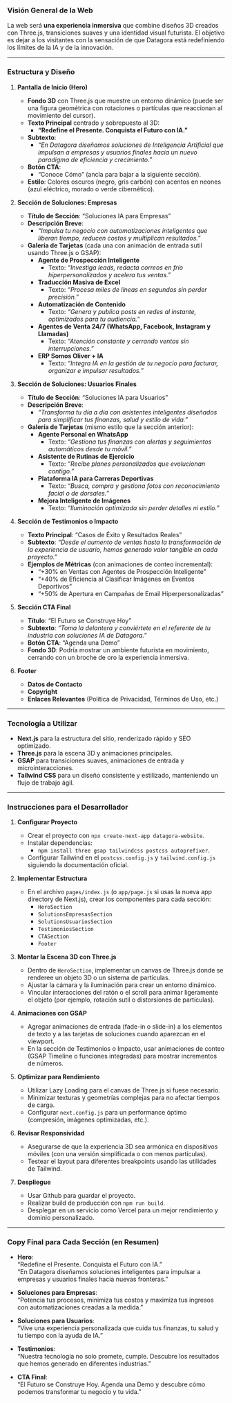 ### **Visión General de la Web**

La web será **una experiencia inmersiva** que combine diseños 3D creados con Three.js, transiciones suaves y una identidad visual futurista. El objetivo es dejar a los visitantes con la sensación de que Datagora está redefiniendo los límites de la IA y de la innovación.

---

### **Estructura y Diseño**

1. **Pantalla de Inicio (Hero)**  
   - **Fondo 3D** con Three.js que muestre un entorno dinámico (puede ser una figura geométrica con rotaciones o partículas que reaccionan al movimiento del cursor).  
   - **Texto Principal** centrado y sobrepuesto al 3D:  
     - **“Redefine el Presente. Conquista el Futuro con IA.”**  
   - **Subtexto**:  
     - *“En Datagora diseñamos soluciones de Inteligencia Artificial que impulsan a empresas y usuarios finales hacia un nuevo paradigma de eficiencia y crecimiento.”*  
   - **Botón CTA**:  
     - “Conoce Cómo” (ancla para bajar a la siguiente sección).  
   - **Estilo**: Colores oscuros (negro, gris carbón) con acentos en neones (azul eléctrico, morado o verde cibernético).

2. **Sección de Soluciones: Empresas**  
   - **Título de Sección**: “Soluciones IA para Empresas”  
   - **Descripción Breve**:  
     - *“Impulsa tu negocio con automatizaciones inteligentes que liberan tiempo, reducen costos y multiplican resultados.”*  
   - **Galería de Tarjetas** (cada una con animación de entrada sutil usando Three.js o GSAP):  
     - **Agente de Prospección Inteligente**  
       - Texto: *“Investiga leads, redacta correos en frío hiperpersonalizados y acelera tus ventas.”*  
     - **Traducción Masiva de Excel**  
       - Texto: *“Procesa miles de líneas en segundos sin perder precisión.”*  
     - **Automatización de Contenido**  
       - Texto: *“Genera y publica posts en redes al instante, optimizados para tu audiencia.”*  
     - **Agentes de Venta 24/7 (WhatsApp, Facebook, Instagram y Llamadas)**  
       - Texto: *“Atención constante y cerrando ventas sin interrupciones.”*  
     - **ERP Somos Oliver + IA**  
       - Texto: *“Integra IA en la gestión de tu negocio para facturar, organizar e impulsar resultados.”*

3. **Sección de Soluciones: Usuarios Finales**  
   - **Título de Sección**: “Soluciones IA para Usuarios”  
   - **Descripción Breve**:  
     - *“Transforma tu día a día con asistentes inteligentes diseñados para simplificar tus finanzas, salud y estilo de vida.”*  
   - **Galería de Tarjetas** (mismo estilo que la sección anterior):  
     - **Agente Personal en WhatsApp**  
       - Texto: *“Gestiona tus finanzas con alertas y seguimientos automáticos desde tu móvil.”*  
     - **Asistente de Rutinas de Ejercicio**  
       - Texto: *“Recibe planes personalizados que evolucionan contigo.”*  
     - **Plataforma IA para Carreras Deportivas**  
       - Texto: *“Busca, compra y gestiona fotos con reconocimiento facial o de dorsales.”*  
     - **Mejora Inteligente de Imágenes**  
       - Texto: *“Iluminación optimizada sin perder detalles ni estilo.”*  

4. **Sección de Testimonios o Impacto**  
   - **Texto Principal**: “Casos de Éxito y Resultados Reales”  
   - **Subtexto**: *“Desde el aumento de ventas hasta la transformación de la experiencia de usuario, hemos generado valor tangible en cada proyecto.”*  
   - **Ejemplos de Métricas** (con animaciones de conteo incremental):  
     - “+30% en Ventas con Agentes de Prospección Inteligente”  
     - “+40% de Eficiencia al Clasificar Imágenes en Eventos Deportivos”  
     - “+50% de Apertura en Campañas de Email Hiperpersonalizadas”  

5. **Sección CTA Final**  
   - **Título**: “El Futuro se Construye Hoy”  
   - **Subtexto**: *“Toma la delantera y conviértete en el referente de tu industria con soluciones IA de Datagora.”*  
   - **Botón CTA**: “Agenda una Demo”  
   - **Fondo 3D**: Podría mostrar un ambiente futurista en movimiento, cerrando con un broche de oro la experiencia inmersiva.

6. **Footer**  
   - **Datos de Contacto**  
   - **Copyright**  
   - **Enlaces Relevantes** (Política de Privacidad, Términos de Uso, etc.)

---

### **Tecnología a Utilizar**

- **Next.js** para la estructura del sitio, renderizado rápido y SEO optimizado.  
- **Three.js** para la escena 3D y animaciones principales.  
- **GSAP** para transiciones suaves, animaciones de entrada y microinteracciones.  
- **Tailwind CSS** para un diseño consistente y estilizado, manteniendo un flujo de trabajo ágil.  

---

### **Instrucciones para el Desarrollador**

1. **Configurar Proyecto**  
   - Crear el proyecto con `npx create-next-app datagora-website`.  
   - Instalar dependencias:  
     - `npm install three gsap tailwindcss postcss autoprefixer`.  
   - Configurar Tailwind en el `postcss.config.js` y `tailwind.config.js` siguiendo la documentación oficial.

2. **Implementar Estructura**  
   - En el archivo `pages/index.js` (o `app/page.js` si usas la nueva app directory de Next.js), crear los componentes para cada sección:  
     - `HeroSection`  
     - `SolutionsEmpresasSection`  
     - `SolutionsUsuariosSection`  
     - `TestimoniosSection`  
     - `CTASection`  
     - `Footer`  

3. **Montar la Escena 3D con Three.js**  
   - Dentro de `HeroSection`, implementar un canvas de Three.js donde se renderee un objeto 3D o un sistema de partículas.  
   - Ajustar la cámara y la iluminación para crear un entorno dinámico.  
   - Vincular interacciones del ratón o el scroll para animar ligeramente el objeto (por ejemplo, rotación sutil o distorsiones de partículas).

4. **Animaciones con GSAP**  
   - Agregar animaciones de entrada (fade-in o slide-in) a los elementos de texto y a las tarjetas de soluciones cuando aparezcan en el viewport.  
   - En la sección de Testimonios o Impacto, usar animaciones de conteo (GSAP Timeline o funciones integradas) para mostrar incrementos de números.

5. **Optimizar para Rendimiento**  
   - Utilizar Lazy Loading para el canvas de Three.js si fuese necesario.  
   - Minimizar texturas y geometrías complejas para no afectar tiempos de carga.  
   - Configurar `next.config.js` para un performance óptimo (compresión, imágenes optimizadas, etc.).

6. **Revisar Responsividad**  
   - Asegurarse de que la experiencia 3D sea armónica en dispositivos móviles (con una versión simplificada o con menos partículas).  
   - Testear el layout para diferentes breakpoints usando las utilidades de Tailwind.

7. **Despliegue**  
   - Usar Github para guardar el proyecto.
   - Realizar build de producción con `npm run build`.  
   - Desplegar en un servicio como Vercel para un mejor rendimiento y dominio personalizado.

---

### **Copy Final para Cada Sección (en Resumen)**

- **Hero**:  
  “Redefine el Presente. Conquista el Futuro con IA.”  
  “En Datagora diseñamos soluciones inteligentes para impulsar a empresas y usuarios finales hacia nuevas fronteras.”  

- **Soluciones para Empresas**:  
  “Potencia tus procesos, minimiza tus costos y maximiza tus ingresos con automatizaciones creadas a la medida.”  

- **Soluciones para Usuarios**:  
  “Vive una experiencia personalizada que cuida tus finanzas, tu salud y tu tiempo con la ayuda de IA.”  

- **Testimonios**:  
  “Nuestra tecnología no solo promete, cumple. Descubre los resultados que hemos generado en diferentes industrias.”  

- **CTA Final**:  
  “El Futuro se Construye Hoy. Agenda una Demo y descubre cómo podemos transformar tu negocio y tu vida.”
